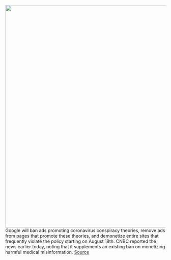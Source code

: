 <img src='https://cdn.vox-cdn.com/thumbor/rPD8LYy-Hi5aQIfzEbDvFdOxsUo=/0x0:2040x1360/1200x800/filters:focal(857x517:1183x843)/cdn.vox-cdn.com/uploads/chorus_image/image/67072420/acastro_200512_1777_faceMask_0001.0.0.jpg' width='700px' /><br/>
Google will ban ads promoting coronavirus conspiracy theories, remove ads from pages that promote these theories, and demonetize entire sites that frequently violate the policy starting on August 18th. CNBC reported the news earlier today, noting that it supplements an existing ban on monetizing harmful medical misinformation.
<a href='https://www.theverge.com/2020/7/17/21328526/google-coronavirus-conspiracy-page-ad-ban-new-rule'> Source <a/>
